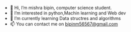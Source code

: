 - 👋 Hi, I’m mishra bipin, computer science student.
- 👀 I’m interested in python,Machin learning and Web dev
- 🌱 I’m currently learning Data structres and algorithms
- 📫 You can contact me on bipinm56567@gmail.com

<!---
bipin-mishra1/bipin-mishra1 is a ✨ special ✨ repository because its `README.md` (this file) appears on your GitHub profile.
You can click the Preview link to take a look at your changes.
--->
